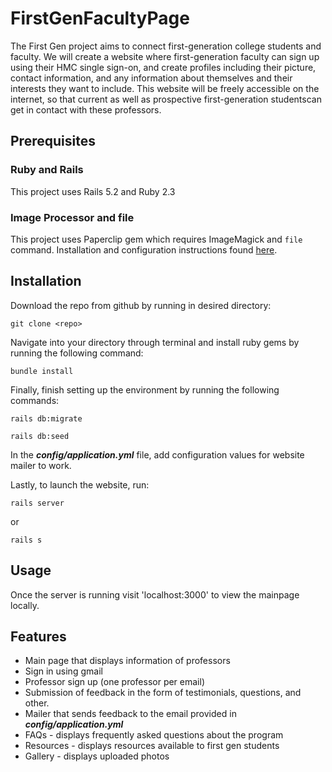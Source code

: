 # FirstGenFacultyPage
The First Gen project aims to connect first-generation college students and faculty. We will create a website where first-generation faculty can sign up using their HMC single sign-on, and create profiles including their picture, contact information, and any information about themselves and their interests they want to include. This website will be freely accessible on the internet, so that current as well as prospective first-generation studentscan get in contact with these professors.

## Prerequisites
### Ruby and Rails
This project uses Rails 5.2 and Ruby 2.3

### Image Processor and file
This project uses Paperclip gem which requires ImageMagick and `file` command. Installation and configuration instructions found [here](https://github.com/thoughtbot/paperclip#requirements).

## Installation
Download the repo from github by running in desired directory:
```
git clone <repo>
```
Navigate into your directory through terminal and install ruby gems by running the following command:
```
bundle install
```
Finally, finish setting up the environment by running the following commands:
```
rails db:migrate
```
```
rails db:seed
```
In the ***config/application.yml*** file, add configuration values for website mailer to work. 

Lastly, to launch the website, run:
```
rails server 
```
or
```
rails s 
```

## Usage
Once the server is running visit 'localhost:3000' to view the mainpage locally.

## Features
* Main page that displays information of professors
* Sign in using gmail
* Professor sign up (one professor per email)
* Submission of feedback in the form of testimonials, questions, and other.
* Mailer that sends feedback to the email provided in  ***config/application.yml***
* FAQs - displays frequently asked questions about the program
* Resources - displays resources available to first gen students
* Gallery - displays uploaded photos
